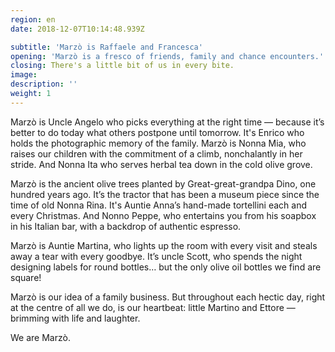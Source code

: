 ```yaml
---
region: en
date: 2018-12-07T10:14:48.939Z

subtitle: 'Marzò is Raffaele and Francesca'
opening: 'Marzò is a fresco of friends, family and chance encounters.'
closing: There's a little bit of us in every bite.
image:
description: ''
weight: 1
---
```


<!-- Welcome -->
Marzò is Uncle Angelo who picks everything at the right time — because it’s better to do today what others postpone until tomorrow. It's Enrico who holds the photographic memory of the family. Marzò is Nonna Mia, who raises our children with the commitment of a climb, nonchalantly in her stride. And Nonna Ita who serves herbal tea down in the cold olive grove.

Marzò is the ancient olive trees planted by Great-great-grandpa Dino, one hundred years ago. It’s the tractor that has been a museum piece since the time of old Nonna Rina. It's Auntie Anna’s hand-made tortellini each and every Christmas. And Nonno Peppe, who entertains you from his soapbox in his Italian bar, with a backdrop of authentic espresso.

Marzò is Auntie Martina, who lights up the room with every visit and steals away a tear with every goodbye. It’s uncle Scott, who spends the night designing labels for round bottles… but the only olive oil bottles we find are square!

Marzò is our idea of a family business. But throughout each hectic day, right at the centre of all we do, is our heartbeat: little Martino and Ettore — brimming with life and laughter.

We are Marzò.
